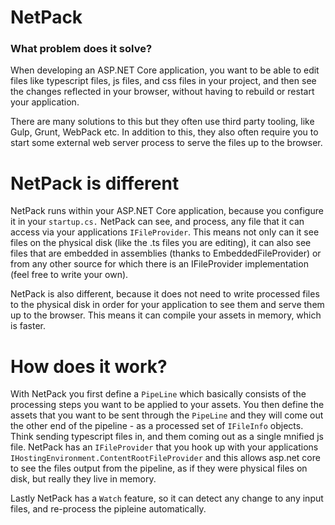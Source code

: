 # NetPack

### What problem does it solve?

When developing an ASP.NET Core application, you want to be able to edit files like typescript files, js files, and css files in your project, and then see the changes reflected in your browser, without having to rebuild or restart your application. 

There are many solutions to this but they often use third party tooling, like Gulp, Grunt, WebPack etc. In addition to this, they also often require you to start some external web server process to serve the files up to the browser.

# NetPack is different

NetPack runs within your ASP.NET Core application, because you configure it in your `startup.cs.`
NetPack can see, and process, any file that it can access via your applications `IFileProvider`. This means not only can it see files on the physical disk (like the .ts files you are editing), it can also see files that are embedded in assemblies (thanks to EmbeddedFileProvider) or from any other source for which there is an IFileProvider implementation (feel free to write your own).

NetPack is also different, because it does not need to write processed files to the physical disk in order for your application to see them and serve them up to the browser. This means it can compile your assets in memory, which is faster.

# How does it work?

With NetPack you first define a `PipeLine` which basically consists of the processing steps you want to be applied to your assets. You then define the assets that you want to be sent through the `PipeLine` and they will come out the other end of the pipeline - as a processed set of `IFileInfo` objects. Think sending typescript files in, and them coming out as a single mnified js file. NetPack has an `IFileProvider` that you hook up with your applications `IHostingEnvironment.ContentRootFileProvider` and this allows asp.net core to see the files output from the pipeline, as if they were physical files on disk, but really they live in memory. 

Lastly NetPack has a `Watch` feature, so it can detect any change to any input files, and re-process the pipleine automatically.
